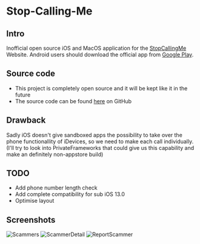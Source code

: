 # Stop-Calling-Me
## Intro
Inofficial open source iOS and MacOS application for the [StopCallingMe](https://stopcallingme.ca/) Website.
Android users should download the official app from [Google Play](https://play.google.com/store/apps/details?id=com.auxilium.stopcallingme&pcampaignid=pcampaignidMKT-Other-global-all-co-prtnr-py-PartBadge-Mar2515-1).
## Source code
- This project is completely open source and it will be kept like it in the future
- The source code can be found [here](https://github.com/basti564/Stop-Calling-Me) on GitHub
## Drawback
Sadly iOS doesn't give sandboxed apps the possibility to take over the phone functionallity of iDevices, so we need to make each call individually. (I'll try to look into PrivateFrameworks that could give us this capability and make an definitely non-appstore build)
## TODO
- Add phone number length check
- Add complete compatibility for sub iOS 13.0
- Optimise layout
## Screenshots
![Scammers](https://user-images.githubusercontent.com/34898868/71456736-2dcc4f80-279b-11ea-8a12-32c5ed069622.png)
![ScammerDetail](https://user-images.githubusercontent.com/34898868/71456735-2dcc4f80-279b-11ea-9c64-3534259f40e1.png)
![ReportScammer](https://user-images.githubusercontent.com/34898868/71456734-2d33b900-279b-11ea-86e6-f56d695b6f69.png)
